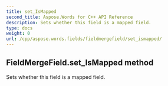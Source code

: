```yaml
---
title: set_IsMapped
second_title: Aspose.Words for C++ API Reference
description: Sets whether this field is a mapped field. 
type: docs
weight: 0
url: /cpp/aspose.words.fields/fieldmergefield/set_ismapped/
---
```

## FieldMergeField.set_IsMapped method


Sets whether this field is a mapped field.


